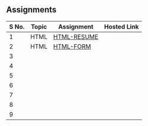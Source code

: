 ## Assignments




|  S No. |  Topic	 | Assignment  | Hosted Link |
| ------------ | ------------ | ------------ | ------------ |
| 1 | HTML | [HTML-RESUME](./02-HTML/101-HTML-RESUME)  | |
| 2 |  HTML | [HTML-FORM](./02-HTML/102-HTML-FORM/) | |
| 3 |   |   | |
| 4 |   |   | |
| 5 |   |   | |
| 6 |   |   | |
| 7 |   |   | |
| 8 |   |   | |
| 9 |   |   | |
